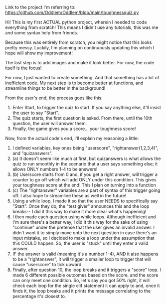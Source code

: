 Link to the project I'm referring to: https://github.com/Oddlem/Oddlem/blob/main/toughnessquiz.py

Hi! This is my first ACTUAL python project, wherein I needed to code everything from scratch! This means I didn't use any tutorials, this was me and some syntax help from friends.

Because this was entirely from scratch, you might notice that this looks pretty messy. Luckily, I'm planning on continuously updating this which I hope will show my improvement! 

The last step is to add images and make it look better. For now, the code itself is the focus!

For now, I just wanted to create something. And that something has a bit of inefficient code. My next step is to become better at functions, and streamline things to be better in the background!

From the user's end, the process goes like this:
1. Enter Start, to trigger the quiz to start. If you say anything else, it'll insist the user to say "Start".
2. The quiz starts, the first question is asked. From there, until the 10th question, the user will answer them.
3. Finally, the game gives you a score... your toughness score!


Now, from the actual code's end, I'll explain my reasoning a little:
1. I defined variables, key ones being "userscore", "rightanswer(1,2,3,4)", and "quizanswers". 
2. (a) It doesn't seem like much at first, but quizanswers is what allows the quiz to run smoothly in the scenario that a user says something else; it allows ONLY numbers 1-4 to be answers!
3. (b) Userscore starts from 0 and, if you get a right answer, will trigger a counter to go off which will add ONLY under this condition. This gives your toughness score at the end! This I plan on turning into a function
4. (c) The "rightanswer" variables are a part of syntax of this trigger going off. I also hope to streamline these as well in the future!
5. Using a while loop, I made it so that the user NEEDS to specifically say "Start". Once they do, the "test giver" announces this and the loop breaks-- I did it this way to make it more clear what's happening!
6. I then made each question using while loops. Although inefficient and I'm sure there's a better way, I did it this way for the sake of using "continue" under the pretense that the user gives an invalid answer. I didn't want it to simply move onto the next question in case there's an input mistake, so I decided to make a loop under the assumption that this COULD happen. So, the user is "stuck" until they enter a valid answer. 
7. IF the answer is valid (meaning it's a number 1-4), AND it also happens to be a "rightanswer", it will trigger a smaller loop to trigger that will cause "userscore" to tick upward.  
8. Finally, after question 10, the loop breaks and it triggers a "score" loop. I made 6 different possible outcomes based on the score, and the score can only meet one condition. So, let's say you got 50% right, it will check each loop for the single elif statement it can apply to and, once it finds it, the loop breaks and it prints the message correlating to the percentage it's closest to.
